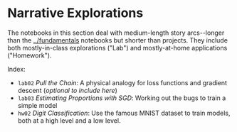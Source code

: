 # Narrative Explorations

The notebooks in this section deal with medium-length story arcs--longer than the [../fundamentals](Fundamentals) notebooks but shorter than projects.
They include both mostly-in-class explorations ("Lab") and mostly-at-home applications ("Homework").

Index:

* `lab02` *Pull the Chain*: A physical analogy for loss functions and gradient descent (*optional to include here*)
* `lab03` *Estimating Proportions with SGD*: Working out the bugs to train a simple model
* `hw02` *Digit Classification*: Use the famous MNIST dataset to train models, both at a high level and a low level.
